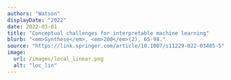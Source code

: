 ```yaml
---
authors: "Watson"
displayDate: "2022"
date: 2022-03-01
title: "Conceptual challenges for interpretable machine learning"
blurb: "<em>Synthese</em>, <em>200</em>(2), 65-98."
source: "https://link.springer.com/article/10.1007/s11229-022-03485-5"
image:
  url: /images/local_linear.png
  alt: "loc_lin"
---
```

